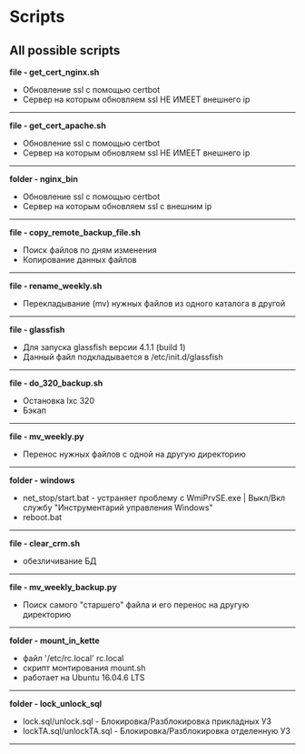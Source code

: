 # Scripts
All possible scripts
---
**file - get_cert_nginx.sh**
- Обновление ssl с помощью certbot
- Сервер на которым обновляем ssl НЕ ИМЕЕТ внешнего ip
---
**file - get_cert_apache.sh**
- Обновление ssl с помощью certbot
- Сервер на которым обновляем ssl НЕ ИМЕЕТ внешнего ip
---
**folder - nginx_bin**
- Обновление ssl с помощью certbot
- Сервер на которым обновляем ssl с внешним ip
---
**file - copy_remote_backup_file.sh**
- Поиск файлов по дням изменения
- Копирование данных файлов
---
**file - rename_weekly.sh**
- Перекладывание (mv) нужных файлов из одного каталога в другой 
---
**file - glassfish**
- Для запуска glassfish версии 4.1.1  (build 1)
- Данный файл подкладывается в /etc/init.d/glassfish 
--- 
**file - do_320_backup.sh**
- Остановка lxc 320 
- Бэкап
---
**file - mv_weekly.py**
- Перенос нужных файлов с одной на другую директорию
---
**folder - windows**
- net_stop/start.bat - устраняет проблему с WmiPrvSE.exe | Выкл/Вкл службу "Инструментарий управления Windows"
- reboot.bat
---
**file - clear_crm.sh**
- обезличивание БД 
---
**file - mv_weekly_backup.py**
- Поиск самого "старшего" файла и его перенос на другую директорию
---
**folder - mount_in_kette**
- файл '/etc/rc.local' rc.local
- скрипт монтирования mount.sh 
- работает на Ubuntu 16.04.6 LTS 
----
**folder - lock_unlock_sql**
- lock.sql/unlock.sql - Блокировка/Разблокировка прикладных УЗ
- lockTA.sql/unlockTA.sql - Блокировка/Разблокировка отделенную УЗ
----


